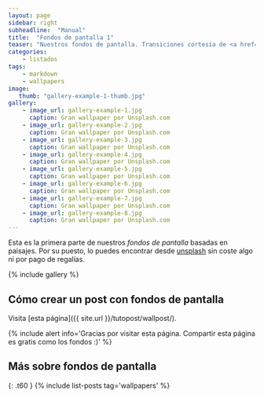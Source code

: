 ```yaml
---
layout: page
sidebar: right
subheadline:  "Manual"
title:  "Fondos de pantalla 1"
teaser: "Nuestros fondos de pantalla. Transiciones cortesía de <a href='http://foundation.zurb.com/docs/components/clearing.html'>Clearing Lightbox</a>."
categories:
    - listados
tags:
    - markdown
    - wallpapers
image:
   thumb: "gallery-example-1-thumb.jpg"
gallery:
    - image_url: gallery-example-1.jpg
      caption: Gran wallpaper por Unsplash.com
    - image_url: gallery-example-2.jpg
      caption: Gran wallpaper por Unsplash.com
    - image_url: gallery-example-3.jpg
      caption: Gran wallpaper por Unsplash.com
    - image_url: gallery-example-4.jpg
      caption: Gran wallpaper por Unsplash.com
    - image_url: gallery-example-5.jpg
      caption: Gran wallpaper por Unsplash.com
    - image_url: gallery-example-6.jpg
      caption: Gran wallpaper por Unsplash.com
    - image_url: gallery-example-7.jpg
      caption: Gran wallpaper por Unsplash.com
    - image_url: gallery-example-8.jpg
      caption: Gran wallpaper por Unsplash.com
---
```

Esta es la primera parte de nuestros *fondos de pantalla* basadas en paisajes. Por su puesto, lo puedes encontrar desde [unsplash](https://unsplash.com/) sin coste algo ni por pago de regalías.

{% include gallery %}

## Cómo crear un post con fondos de pantalla

Visita [esta página]({{ site.url }}/tutopost/wallpost/).

{% include alert info='Gracias por visitar esta página. Compartir esta página es gratis como los fondos :)' %}

## Más sobre fondos de pantalla
{: .t60 }
{% include list-posts tag='wallpapers' %}



 [1]: http://foundation.zurb.com/docs/components/clearing.html
 [2]: http://foundation.zurb.com/docs/components/block_grid.html
